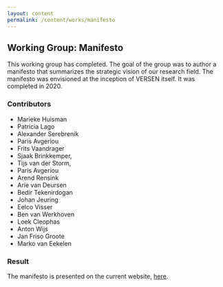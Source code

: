 ```yaml
---
layout: content
permalink: /content/works/manifesto
---
```


## Working Group: Manifesto

This working group has completed. The goal of the group was to author a manifesto that summarizes the strategic vision of our research field. The manifesto was envisioned at the inception of VERSEN itself. It was completed in 2020.


### Contributors

* Marieke Huisman 
* Patricia Lago 
* Alexander Serebrenik
* Paris Avgeriou
* Frits Vaandrager
* Sjaak Brinkkemper,
* Tijs van der Storm,
* Paris Avgeriou
* Arend Rensink
* Arie van Deursen
* Bedir Tekenirdogan
* Johan Jeuring
* Eelco Visser
* Ben van Werkhoven
* Loek Cleophas
* Anton Wijs
* Jan Friso Groote
* Marko van Eekelen

### Result

The manifesto is presented on the current website, [here](/contents/manifesto).
